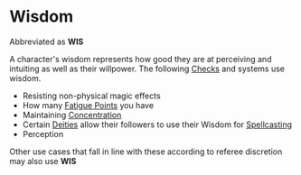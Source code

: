 # Wisdom

Abbreviated as **WIS**

A character's wisdom represents how good they are at perceiving and intuiting as well as their willpower. The following [Checks](../../Game%20Procedures/Check.md) and systems use wisdom.

- Resisting non-physical magic effects
- How many [Fatigue Points](../Derived%20Statistics/Fatigue%20Points.md) you have
- Maintaining [Concentration](../../Magic/Concentration.md)
- Certain [Deities](../../Magic/Spells/Deities/Deities.md) allow their followers to use their Wisdom for [Spellcasting](../../Magic/Spellcasting.md)
- Perception

Other use cases that fall in line with these according to referee discretion may also use **WIS**
